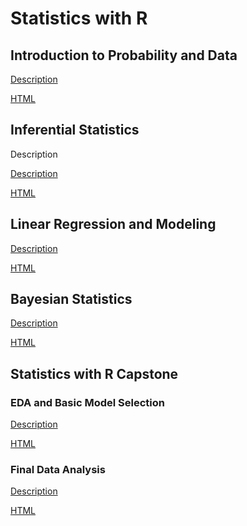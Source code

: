 # Statistics with R

## Introduction to Probability and Data

[Description](https://www.coursera.org/learn/probability-intro/supplement/1E7zQ/project-information)

[HTML](https://humanrickshaw.github.io/Statistics_with_R/Introduction_to_Probability_and_Data.html)

## Inferential Statistics

Description

[Description](https://www.coursera.org/learn/inferential-statistics-intro/supplement/Suvhz/project-information)

[HTML](https://humanrickshaw.github.io/Statistics_with_R/Inferential_Statistics.html)

## Linear Regression and Modeling

[Description](https://www.coursera.org/learn/linear-regression-model/supplement/LDoCh/project-files-and-rubric)

[HTML](https://humanrickshaw.github.io/Statistics_with_R/Linear_Regression_and_Modeling.html)

## Bayesian Statistics

[Description](https://www.coursera.org/learn/bayesian/supplement/VuNpl/project-information)

[HTML](https://humanrickshaw.github.io/Statistics_with_R/Bayesian_Statistics.html)

## Statistics with R Capstone

### EDA and Basic Model Selection

[Description](https://www.coursera.org/learn/statistics-project/peer/XkGx1/eda-and-basic-model-selection)

[HTML]()

### Final Data Analysis

[Description](https://www.coursera.org/learn/statistics-project/peer/Se5VT/final-data-analysis)

[HTML]()
